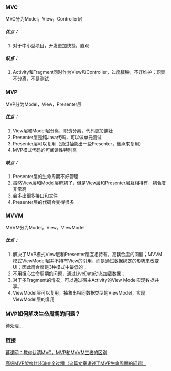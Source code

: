 ### MVC
MVC分为Model，View，Controller层

##### 优点：
1. 对于中小型项目，开发更加快捷，直观

##### 缺点：
1. Activity和Fragment同时作为View和Controller，过度臃肿，不好维护；职责不分离，不易测试


### MVP
MVP分为Model，View，Presenter层

##### 优点：
1. View层和Model层分离，职责分离，代码更加健壮
2. Presenter层是纯Java代码，可以做单元测试
3. Presenter层可以复用（通过抽象出一些Presenter，继承来复用）
4. MVP模式代码的可阅读性特别高

##### 缺点：
1. Presenter层的生命周期不好管理
2. 虽然View层和Model层解耦了，但是View层和Presenter层互相持有，耦合度非常高
3. 会多出很多接口和文件
4. Presenter层的代码会变得很多


### MVVM
MVVM分为Model，View，ViewModel

##### 优点：
1. 解决了MVP模式View层和Presenter层互相持有，高耦合度的问题；MVVM模式ViewModel层并不持有View的引用，而是通过数据绑定的形势来改变UI；因此耦合度是3种模式中最低的；
2. 不用担心生命周期的问题，通过LiveData动态加载数据；
3. 对于多Fragment的情况，可以通过宿主Activity的View Model实现数据共享。
4. ViewModel层可以复用，抽象出相同数据类型的ViewModel，实现ViewModel层的复用



### MVP如何解决生命周期的问题？
待处理...

### 链接

[慕课网：教你认清MVC，MVP和MVVM三者的区别](http://www.imooc.com/article/254232)

[高级MVP架构封装演变全过程（这篇文章讲述了MVP生命周期的问题）](http://www.androidchina.net/7961.html)